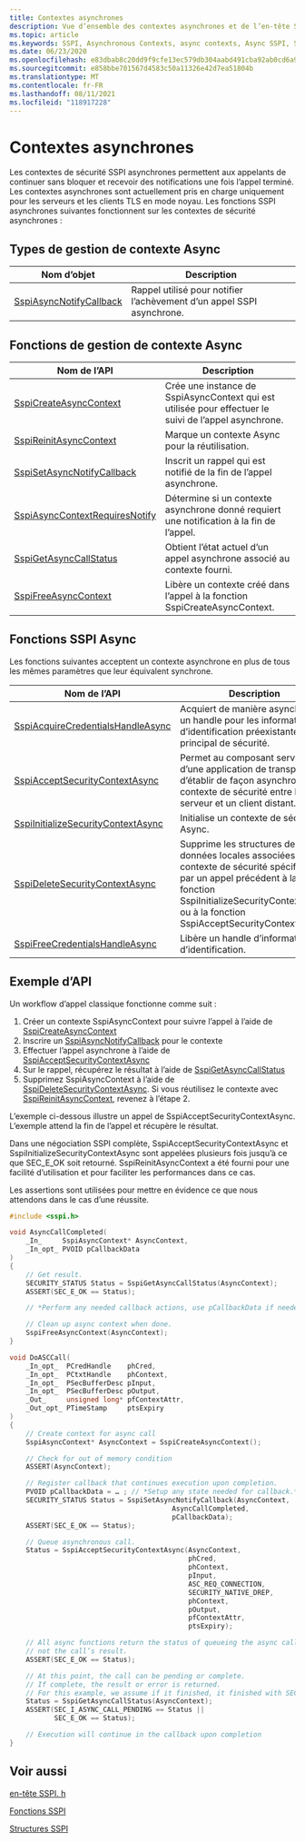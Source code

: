 ```yaml
---
title: Contextes asynchrones
description: Vue d’ensemble des contextes asynchrones et de l’en-tête SSPI asynchrone.
ms.topic: article
ms.keywords: SSPI, Asynchronous Contexts, async contexts, Async SSPI, SSPI Async, Asynchronous SSPI, sspi,SspiAcceptSecurityContextAsync, SspiAcquireCredentialsHandleAsync, SspiAsyncContextRequiresNotify, SspiAsyncNotifyCallback, SspiCreateAsyncContext,SspiDeleteSecurityContextAsync, SspiFreeAsyncContext, SspiFreeCredentialsHandleAsync, SspiGetAsyncCallStatus, SspiInitializeSecurityContextAsync, SspiReinitAsyncContext, SspiSetAsyncNotifyCallback
ms.date: 06/23/2020
ms.openlocfilehash: e83dbab8c20dd9f9cfe13ec579db304aabd491cba92ab0cd6a9c8afcf4e4af8c
ms.sourcegitcommit: e858bbe701567d4583c50a11326e42d7ea51804b
ms.translationtype: MT
ms.contentlocale: fr-FR
ms.lasthandoff: 08/11/2021
ms.locfileid: "118917228"
---
```

# <a name="asynchronous-contexts"></a>Contextes asynchrones

Les contextes de sécurité SSPI asynchrones permettent aux appelants de continuer sans bloquer et recevoir des notifications une fois l’appel terminé. Les contextes asynchrones sont actuellement pris en charge uniquement pour les serveurs et les clients TLS en mode noyau. Les fonctions SSPI asynchrones suivantes fonctionnent sur les contextes de sécurité asynchrones :

## <a name="async-context-management-types"></a>Types de gestion de contexte Async

| Nom d’objet | Description |
|-------------|--------------|
| [SspiAsyncNotifyCallback](/windows/win32/api/sspi/nc-sspi-sspiasyncnotifycallback) | Rappel utilisé pour notifier l’achèvement d’un appel SSPI asynchrone. |


## <a name="async-context-management-functions"></a>Fonctions de gestion de contexte Async

| Nom de l’API | Description |
|-------------|--------------|
| [SspiCreateAsyncContext](/windows/win32/api/sspi/nf-sspi-sspicreateasynccontext) | Crée une instance de SspiAsyncContext qui est utilisée pour effectuer le suivi de l’appel asynchrone. |
| [SspiReinitAsyncContext](/windows/win32/api/sspi/nf-sspi-sspireinitasynccontext) | Marque un contexte Async pour la réutilisation. |
| [SspiSetAsyncNotifyCallback](/windows/win32/api/sspi/nf-sspi-sspisetasyncnotifycallback) | Inscrit un rappel qui est notifié de la fin de l’appel asynchrone. |
| [SspiAsyncContextRequiresNotify](/windows/win32/api/sspi/nf-sspi-sspiasynccontextrequiresnotify) | Détermine si un contexte asynchrone donné requiert une notification à la fin de l’appel. |
| [SspiGetAsyncCallStatus](/windows/win32/api/sspi/nf-sspi-sspigetasynccallstatus) | Obtient l’état actuel d’un appel asynchrone associé au contexte fourni.  |
| [SspiFreeAsyncContext](/windows/win32/api/sspi/nf-sspi-sspifreeasynccontext) | Libère un contexte créé dans l’appel à la fonction SspiCreateAsyncContext. |

## <a name="async-sspi-functions"></a>Fonctions SSPI Async

Les fonctions suivantes acceptent un contexte asynchrone en plus de tous les mêmes paramètres que leur équivalent synchrone.

| Nom de l’API | Description |
|-------------|--------------|
| [SspiAcquireCredentialsHandleAsync](/windows/win32/api/sspi/nf-sspi-sspiacquirecredentialshandleasynca) | Acquiert de manière asynchrone un handle pour les informations d’identification préexistantes d’un principal de sécurité. |
| [SspiAcceptSecurityContextAsync](/windows/win32/api/sspi/nf-sspi-sspiacceptsecuritycontextasync) | Permet au composant serveur d’une application de transport d’établir de façon asynchrone un contexte de sécurité entre le serveur et un client distant. |
| [SspiInitializeSecurityContextAsync](/windows/win32/api/sspi/nf-sspi-sspiinitializesecuritycontextasynca) | Initialise un contexte de sécurité Async. |
| [SspiDeleteSecurityContextAsync](/windows/win32/api/sspi/nf-sspi-sspideletesecuritycontextasync) | Supprime les structures de données locales associées au contexte de sécurité spécifié initié par un appel précédent à la fonction SspiInitializeSecurityContextAsync ou à la fonction SspiAcceptSecurityContextAsync. |
| [SspiFreeCredentialsHandleAsync](/windows/win32/api/sspi/nf-sspi-sspifreecredentialshandleasync) | Libère un handle d’informations d’identification. |

## <a name="api-sample"></a>Exemple d’API

Un workflow d’appel classique fonctionne comme suit :
1) Créer un contexte SspiAsyncContext pour suivre l’appel à l’aide de [SspiCreateAsyncContext](/windows/win32/api/sspi/nf-sspi-sspicreateasynccontext)
2) Inscrire un [SspiAsyncNotifyCallback](/windows/win32/api/sspi/nf-sspi-sspisetasyncnotifycallback) pour le contexte
3) Effectuer l’appel asynchrone à l’aide de [SspiAcceptSecurityContextAsync](/windows/win32/api/sspi/nf-sspi-sspiacceptsecuritycontextasync)
4) Sur le rappel, récupérez le résultat à l’aide de [SspiGetAsyncCallStatus](/windows/win32/api/sspi/nf-sspi-sspigetasynccallstatus)
5) Supprimez SspiAsyncContext à l’aide de [SspiDeleteSecurityContextAsync](/windows/win32/api/sspi/nf-sspi-sspideletesecuritycontextasync). Si vous réutilisez le contexte avec [SspiReinitAsyncContext](/windows/win32/api/sspi/nf-sspi-sspireinitasynccontext), revenez à l’étape 2.

L’exemple ci-dessous illustre un appel de SspiAcceptSecurityContextAsync. L’exemple attend la fin de l’appel et récupère le résultat.

Dans une négociation SSPI complète, SspiAcceptSecurityContextAsync et SspiInitializeSecurityContextAsync sont appelées plusieurs fois jusqu’à ce que SEC_E_OK soit retourné. SspiReinitAsyncContext a été fourni pour une facilité d’utilisation et pour faciliter les performances dans ce cas.

Les assertions sont utilisées pour mettre en évidence ce que nous attendons dans le cas d’une réussite.

```cpp
#include <sspi.h>

void AsyncCallCompleted(
    _In_     SspiAsyncContext* AsyncContext,
    _In_opt_ PVOID pCallbackData
)
{
    // Get result.
    SECURITY_STATUS Status = SspiGetAsyncCallStatus(AsyncContext);
    ASSERT(SEC_E_OK == Status);

    // *Perform any needed callback actions, use pCallbackData if needed*

    // Clean up async context when done.
    SspiFreeAsyncContext(AsyncContext);
}

void DoASCCall(
    _In_opt_  PCredHandle    phCred,
    _In_opt_  PCtxtHandle    phContext,
    _In_opt_  PSecBufferDesc pInput,
    _In_opt_  PSecBufferDesc pOutput,
    _Out_     unsigned long* pfContextAttr,
    _Out_opt_ PTimeStamp     ptsExpiry
)
{
    // Create context for async call
    SspiAsyncContext* AsyncContext = SspiCreateAsyncContext();

    // Check for out of memory condition
    ASSERT(AsyncContext);

    // Register callback that continues execution upon completion.
    PVOID pCallbackData = … ; // *Setup any state needed for callback.*
    SECURITY_STATUS Status = SspiSetAsyncNotifyCallback(AsyncContext,
                                        AsyncCallCompleted,
                                        pCallbackData);
    ASSERT(SEC_E_OK == Status);

    // Queue asynchronous call.
    Status = SspiAcceptSecurityContextAsync(AsyncContext,
                                            phCred,
                                            phContext,
                                            pInput,
                                            ASC_REQ_CONNECTION,
                                            SECURITY_NATIVE_DREP,
                                            phContext,
                                            pOutput,
                                            pfContextAttr,
                                            ptsExpiry);

    // All async functions return the status of queueing the async call,
    // not the call’s result.
    ASSERT(SEC_E_OK == Status);

    // At this point, the call can be pending or complete.
    // If complete, the result or error is returned.
    // For this example, we assume if it finished, it finished with SEC_E_OK.
    Status = SspiGetAsyncCallStatus(AsyncContext);
    ASSERT(SEC_I_ASYNC_CALL_PENDING == Status ||
           SEC_E_OK == Status);

    // Execution will continue in the callback upon completion
}

```

## <a name="see-also"></a>Voir aussi

[en-tête SSPI. h](/windows/win32/api/sspi/)

[Fonctions SSPI](/windows/win32/api/sspi/#functions)

[Structures SSPI](/windows/win32/api/sspi/#structures)


